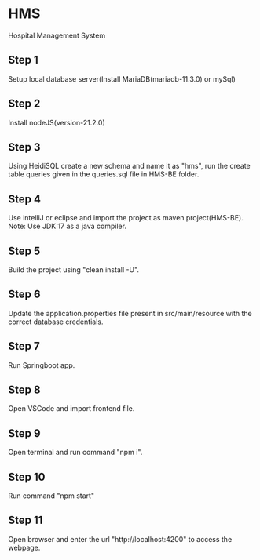 # HMS
Hospital Management System

## Step 1
Setup local database server(Install MariaDB(mariadb-11.3.0) or mySql)
## Step 2
Install nodeJS(version-21.2.0)
## Step 3
Using HeidiSQL create a new schema and name it as "hms", run the create table queries given in the queries.sql file in HMS-BE folder.
## Step 4
Use intelliJ or eclipse and import the project as maven project(HMS-BE).
Note: Use JDK 17 as a java compiler.
## Step 5
Build the project using "clean install -U".
## Step 6
Update the application.properties file present in src/main/resource with the correct database credentials.
## Step 7
Run Springboot app.
## Step 8
Open VSCode and import frontend file.
## Step 9
Open terminal and run command "npm i".
## Step 10
Run command "npm start"
## Step 11
Open browser and enter the url "http://localhost:4200" to access the webpage.
